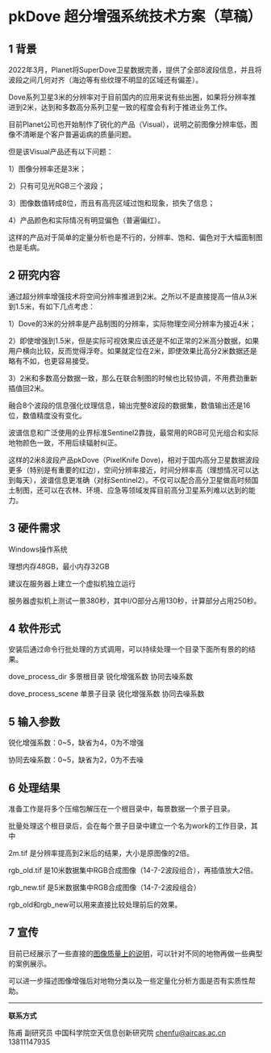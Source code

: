 # pkDove 超分增强系统技术方案（草稿）



## 1 背景

2022年3月，Planet将SuperDove卫星数据完善，提供了全部8波段信息，并且将波段之间几何对齐（海边等有些纹理不明显的区域还有偏差）。

Dove系列卫星3米的分辨率对于目前国内的应用来说有些出圈，如果将分辨率推进到2米，达到和多数高分系列卫星一致的程度会有利于推进业务工作。

目前Planet公司也开始制作了锐化的产品（Visual），说明之前图像分辨率低，图像不清晰是个客户普遍诟病的质量问题。

但是该Visual产品还有以下问题：

1）图像分辨率还是3米；

2）只有可见光RGB三个波段；

3）图像数值转成8位，而且有高亮区域过饱和现象，损失了信息；

4）产品颜色和实际情况有明显偏色（普遍偏红）。

这样的产品对于简单的定量分析也是不行的，分辨率、饱和、偏色对于大幅面制图也是毛病。


## 2 研究内容

通过超分辨率增强技术将空间分辨率推进到2米。之所以不是直接提高一倍从3米到1.5米，有如下几点考虑：

1）Dove的3米的分辨率是产品制图的分辨率，实际物理空间分辨率为接近4米；

2）即使增强到1.5米，但是实际可视效果应该还是不如正常的2米高分数据，如果用户横向比较，反而觉得浮夸。如果就定位在2米，即使效果比高分2米数据还是略有不如，也更容易接受。

3）2米和多数高分数据一致，那么在联合制图的时候也比较协调，不用费劲重新插值回2米。

融合8个波段的信息强化纹理信息，输出完整8波段的数据集，数值输出还是16位，数值精度没有变化。

波谱信息和广泛使用的业界标准Sentinel2靠拢，最常用的RGB可见光组合和实际地物颜色一致，不用后续辐射纠正。

这样的2米8波段产品pkDove（PixelKnife Dove)，相对于国内高分卫星数据波段更多（特别是有重要的红边），空间分辨率接近，时间分辨率高（理想情况可以达到每天），波谱信息更准确（对标Sentinel2）。不仅可以配合高分卫星做高时频国土制图，还可以在农林、环境、应急等领域发挥目前高分卫星系列难以达到的能力。

## 3 硬件需求

Windows操作系统

理想内存48GB，最小内存32GB

建议在服务器上建立一个虚拟机独立运行

服务器虚拟机上测试一景380秒，其中I/O部分占用130秒，计算部分占用250秒。

## 4 软件形式

安装后通过命令行批处理的方式调用，可以持续处理一个目录下面所有景的的结果。

dove_process_dir 多景根目录 锐化增强系数 协同去噪系数

dove_process_scene 单景子目录 锐化增强系数 协同去噪系数

## 5 输入参数

锐化增强系数：0~5，缺省为4，0为不增强

协同去噪系数：0~5，缺省为2，0为不去噪

## 6 处理结果

准备工作是将多个压缩包解压在一个根目录中，每景数据一个景子目录。

批量处理这个根目录后，会在每个景子目录中建立一个名为work的工作目录，其中

2m.tif 是分辨率提高到2米后的结果，大小是原图像的2倍。

rgb_old.tif 是10米数据集中RGB合成图像（14-7-2波段组合），再插值放大2倍。

rgb_new.tif 是5米数据集中RGB合成图像（14-7-2波段组合）

rgb_old和rgb_new可以用来直接比较处理前后的效果。

## 7 宣传

目前已经展示了一些直接的[图像质量上的说明](../discuss/discuss_superdove_x2.html)，可以针对不同的地物再做一些典型的案例展示。

可以进一步描述图像增强后对地物分类以及一些定量化分析方面是否有实质性帮助。




---



**联系方式**

陈甫 副研究员
中国科学院空天信息创新研究院
chenfu@aircas.ac.cn
13811147935